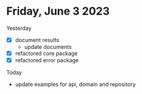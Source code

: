 # Friday, June 3 2023

Yesterday
- [x] document results
	- update documents
- [x] refactored core package
- [x] refactored error package

Today
- update examples for api, domain and repository

